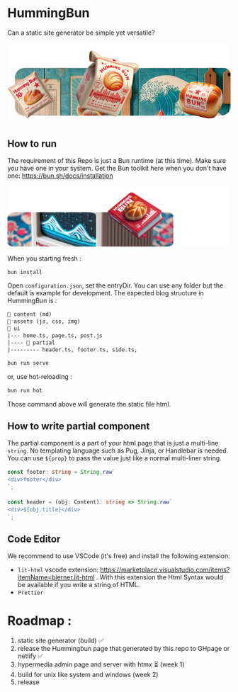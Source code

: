 # HummingBun

Can a static site generator be simple yet versatile?

![header](readme_header.png)

## How to run

The requirement of this Repo is just a Bun runtime (at this time). Make sure you have one in your system. Get the Bun toolkit here when you don't have one: https://bun.sh/docs/installation

![header2](readme_header2.png)

When you starting fresh :

```
bun install
```

Open `configuration.json`, set the entryDir. You can use any folder but the default is example for development.
The expected blog structure in HummingBun is :

```
📁 content (md)
📁 assets (js, css, img)
📁 ui
|--- home.ts, page.ts, post.js
|---- 📁 partial
|--------- header.ts, footer.ts, side.ts,
```

```js
bun run serve
```

or, use hot-reloading :

```js
bun run hot
```

Those command above will generate the static file html.

## How to write partial component

The partial component is a part of your html page that is just a multi-line `string`. No templating language such as Pug, Jinja, or Handlebar is needed. You can use `${prop}` to pass the value just like a normal multi-liner string.

```typescript
const footer: string = String.raw`
<div>footer</div>
`;

const header = (obj: Content): string => String.raw`
<div>${obj.title}</div>
`;
```

## Code Editor

We recommend to use VSCode (it's free) and install the following extension:

- `lit-html` vscode extension: https://marketplace.visualstudio.com/items?itemName=bierner.lit-html . With this extension the Html Syntax would be available if you write a string of HTML.
- `Prettier`

# Roadmap :

1. static site generator (build) ✅
2. release the Hummingbun page that generated by this repo to GHpage or netlify ✅
3. hypermedia admin page and server with htmx ⏳ (week 1)
4. build for unix like system and windows (week 2)
5. release
